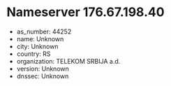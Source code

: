 # Nameserver 176.67.198.40

* as_number: 44252
* name: Unknown
* city: Unknown
* country: RS
* organization: TELEKOM SRBIJA a.d.
* version: Unknown
* dnssec: Unknown
